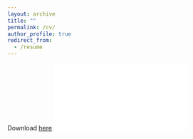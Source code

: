 ```yaml
---
layout: archive
title: ""
permalink: /cv/
author_profile: true
redirect_from:
  - /resume
---
```


Download [here](cv_022019.pdf) 
<embed src="../files/cv_022019.pdf" type="application/pdf" />

<!--
{% include base_path %}

I'm a research economist with 10 years of professional experience in central banking. I held several positions in core central bank activities, from market operations, policy briefing and research. I hold a PhD in Economics from Paris 1 Sorbonne University. 
My latest papers focus on quantitative assessment of unconventional monetary policies, their impact on bond prices, repo rates and on portfolio allocations. 
I'm currently economist in the Monetary Policy Strategy division at the ECB, on leave from Banque de France.



### Work experience  
---
* Economist, European Central Bank (Since Sept 2018)
  > DG-Economics, Monetary Policy Strategy division  
  > On leave from Banque de France, short-term expert contract (ESCB/IO)

* Economist, Banque de France  (2014-2018)
  > DG-Economics, Monetary policy and financial research division  
  
* Market operations expert, Banque de France (2012-2013)
  > DG-Market Operations, FX trading desk
  
* Market analyst, Banque de France (2009-2012)
  > DG-Market Operations, Market analysis team
  
### Education  
---
* PhD in Economics, Paris Pantheon-Sorbonne University, 2018  
   *Three essays on unconventional monetary policies*
   > PhD supervisor: Hubert Kempf (Paris Saclay)  
   > PhD external examiners: Denis Gromb (HEC Paris), René Garcia (U. Montreal, TSE), Florian Heider (ECB)  
   
* M.Res. in Economics and Finance, Bordeaux IV University, 2009
* Master's degree, Sciences Po Bordeaux, 2008
  
### Skills
---
* Data science methods, extensive experience in handling large datasets
* Panel econometrics, financial mathematics, portfolio optimization theory
* Stata, R, Matlab, Eviews, Python
* Latex

### Publications  
---
  <ul>{% for post in site.publications %}
    {% include archive-single-cv.html %}
  {% endfor %}</ul>
  
### Talks  
---
  <ul>{% for post in site.talks %}
    {% include archive-single-talk-cv.html %}
  {% endfor %}</ul>
  
### Teaching  
---
  <ul>{% for post in site.teaching %}
    {% include archive-single-cv.html %}
  {% endfor %}</ul>
  
### Professional service   
---
* Referee in Journal of Monetary Economics
--!>
